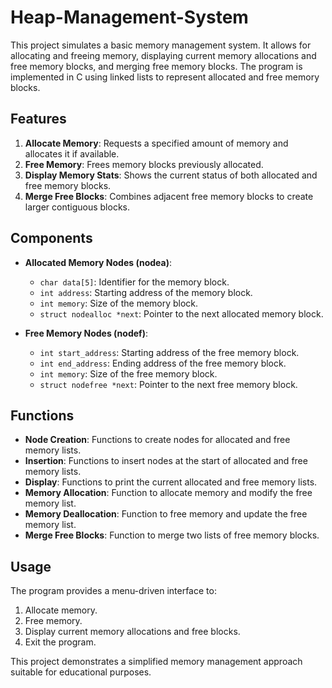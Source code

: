# Heap-Management-System

This project simulates a basic memory management system. It allows for allocating and freeing memory, displaying current memory allocations and free memory blocks, and merging free memory blocks. The program is implemented in C using linked lists to represent allocated and free memory blocks.

## Features

1. **Allocate Memory**: Requests a specified amount of memory and allocates it if available.
2. **Free Memory**: Frees memory blocks previously allocated.
3. **Display Memory Stats**: Shows the current status of both allocated and free memory blocks.
4. **Merge Free Blocks**: Combines adjacent free memory blocks to create larger contiguous blocks.

## Components

- **Allocated Memory Nodes (nodea)**:
  - `char data[5]`: Identifier for the memory block.
  - `int address`: Starting address of the memory block.
  - `int memory`: Size of the memory block.
  - `struct nodealloc *next`: Pointer to the next allocated memory block.

- **Free Memory Nodes (nodef)**:
  - `int start_address`: Starting address of the free memory block.
  - `int end_address`: Ending address of the free memory block.
  - `int memory`: Size of the free memory block.
  - `struct nodefree *next`: Pointer to the next free memory block.

## Functions

- **Node Creation**: Functions to create nodes for allocated and free memory lists.
- **Insertion**: Functions to insert nodes at the start of allocated and free memory lists.
- **Display**: Functions to print the current allocated and free memory lists.
- **Memory Allocation**: Function to allocate memory and modify the free memory list.
- **Memory Deallocation**: Function to free memory and update the free memory list.
- **Merge Free Blocks**: Function to merge two lists of free memory blocks.

## Usage

The program provides a menu-driven interface to:
1. Allocate memory.
2. Free memory.
3. Display current memory allocations and free blocks.
4. Exit the program.

This project demonstrates a simplified memory management approach suitable for educational purposes.
